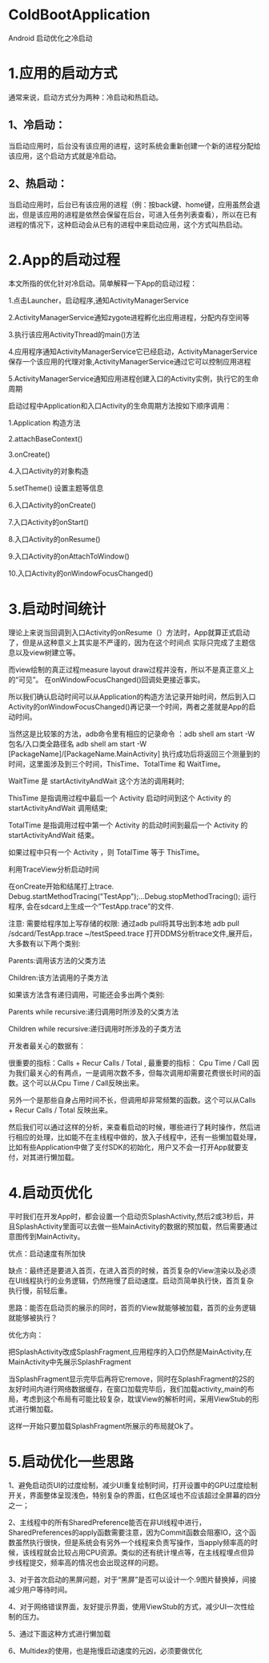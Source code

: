 # ColdBootApplication
Android 启动优化之冷启动
# 1.应用的启动方式

通常来说，启动方式分为两种：冷启动和热启动。

## 1、冷启动：
当启动应用时，后台没有该应用的进程，这时系统会重新创建一个新的进程分配给该应用，这个启动方式就是冷启动。

## 2、热启动：
当启动应用时，后台已有该应用的进程（例：按back键、home键，应用虽然会退出，但是该应用的进程是依然会保留在后台，可进入任务列表查看），所以在已有进程的情况下，这种启动会从已有的进程中来启动应用，这个方式叫热启动。 

# 2.App的启动过程

本文所指的优化针对冷启动。简单解释一下App的启动过程：

1.点击Launcher，启动程序,通知ActivityManagerService

2.ActivityManagerService通知zygote进程孵化出应用进程，分配内存空间等

3.执行该应用ActivityThread的main()方法

4.应用程序通知ActivityManagerService它已经启动，ActivityManagerService保存一个该应用的代理对象,ActivityManagerService通过它可以控制应用进程

5.ActivityManagerService通知应用进程创建入口的Activity实例，执行它的生命周期

启动过程中Application和入口Activity的生命周期方法按如下顺序调用：

1.Application 构造方法

2.attachBaseContext()

3.onCreate()

4.入口Activity的对象构造

5.setTheme() 设置主题等信息

6.入口Activity的onCreate()

7.入口Activity的onStart()

8.入口Activity的onResume()

9.入口Activity的onAttachToWindow()

10.入口Activity的onWindowFocusChanged()

# 3.启动时间统计

理论上来说当回调到入口Activity的onResume（）方法时，App就算正式启动了，但是从这种意义上其实是不严谨的，因为在这个时间点
实际只完成了主题信息以及view树建立等。

而view绘制的真正过程measure layout draw过程并没有，所以不是真正意义上的“可见”。 在onWindowFocusChanged()回调处更接近事实。

所以我们确认启动时间可以从Application的构造方法记录开始时间，然后到入口Activity的onWindowFocusChanged()再记录一个时间，两者之差就是App的启动时间。

当然这是比较笨的方法，adb命令里有相应的记录命令 ：adb shell am start -W 包名/入口类全路径名
adb shell am start -W [PackageName]/[PackageName.MainActivity]
执行成功后将返回三个测量到的时间，这里面涉及到三个时间，ThisTime、TotalTime 和 WaitTime。

WaitTime 是 startActivityAndWait 这个方法的调用耗时;

ThisTime 是指调用过程中最后一个 Activity 启动时间到这个 Activity 的 startActivityAndWait 调用结束;

TotalTime 是指调用过程中第一个 Activity 的启动时间到最后一个 Activity 的 startActivityAndWait 结束。

如果过程中只有一个 Activity ，则 TotalTime 等于 ThisTime。

利用TraceView分析启动时间

在onCreate开始和结尾打上trace.
Debug.startMethodTracing("TestApp");...Debug.stopMethodTracing();
运行程序, 会在sdcard上生成一个”TestApp.trace”的文件. 

注意: 需要给程序加上写存储的权限:
<uses-permission android:name="android.permission.WRITE_EXTERNAL_STORAGE"/>
通过adb pull将其导出到本地
adb pull /sdcard/TestApp.trace ~/testSpeed.trace
打开DDMS分析trace文件,展开后，大多数有以下两个类别:

Parents:调用该方法的父类方法 

Children:该方法调用的子类方法 

如果该方法含有递归调用，可能还会多出两个类别: 

Parents while recursive:递归调用时所涉及的父类方法 

Children while recursive:递归调用时所涉及的子类方法

开发者最关心的数据有： 

很重要的指标：Calls + Recur Calls / Total , 最重要的指标： Cpu Time / Call 
因为我们最关心的有两点，一是调用次数不多，但每次调用却需要花费很长时间的函数。这个可以从Cpu Time / Call反映出来。

另外一个是那些自身占用时间不长，但调用却非常频繁的函数。这个可以从Calls + Recur Calls / Total 反映出来。

然后我们可以通过这样的分析，来查看启动的时候，哪些进行了耗时操作，然后进行相应的处理，比如能不在主线程中做的，放入子线程中，还有一些懒加载处理，比如有些Application中做了支付SDK的初始化，用户又不会一打开App就要支付，对其进行懒加载。

# 4.启动页优化

平时我们在开发App时，都会设置一个启动页SplashActivity,然后2或3秒后，并且SplashActivity里面可以去做一些MainActivity的数据的预加载，然后需要通过意图传到MainActivity。 

优点：启动速度有所加快 

缺点：最终还是要进入首页，在进入首页的时候，首页复杂的View渲染以及必须在UI线程执行的业务逻辑，仍然拖慢了启动速度。启动页简单执行快，首页复杂执行慢，前轻后重。

思路：能否在启动页的展示的同时，首页的View就能够被加载，首页的业务逻辑就能够被执行？

优化方向： 

把SplashActivity改成SplashFragment,应用程序的入口仍然是MainActivity,在MainActivity中先展示SplashFragment

当SplashFragment显示完毕后再将它remove，同时在SplashFragment的2S的友好时间内进行网络数据缓存，在窗口加载完毕后，我们加载activity_main的布局，考虑到这个布局有可能比较复杂，耽误View的解析时间，采用ViewStub的形式进行懒加载。

这样一开始只要加载SplashFragment所展示的布局就Ok了。


# 5.启动优化一些思路


1、避免启动页UI的过度绘制，减少UI重复绘制时间，打开设置中的GPU过度绘制开关，界面整体呈现浅色，特别复杂的界面，红色区域也不应该超过全屏幕的四分之一；

2、主线程中的所有SharedPreference能否在非UI线程中进行，SharedPreferences的apply函数需要注意，因为Commit函数会阻塞IO，这个函数虽然执行很快，但是系统会有另外一个线程来负责写操作，当apply频率高的时候，该线程就会比较占用CPU资源。类似的还有统计埋点等，在主线程埋点但异步线程提交，频率高的情况也会出现这样的问题。 

3、对于首次启动的黑屏问题，对于“黑屏”是否可以设计一个.9图片替换掉，间接减少用户等待时间。 

4、对于网络错误界面，友好提示界面，使用ViewStub的方式，减少UI一次性绘制的压力。 

5、通过下面这种方式进行懒加载

6、Multidex的使用，也是拖慢启动速度的元凶，必须要做优化
